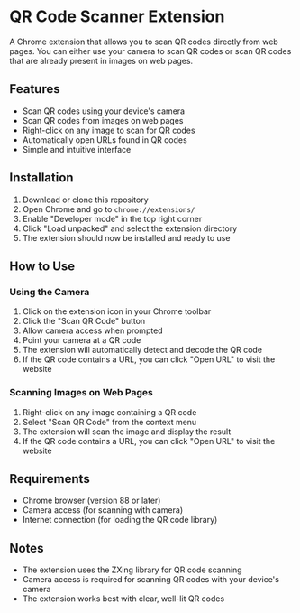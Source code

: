 # QR Code Scanner Extension

A Chrome extension that allows you to scan QR codes directly from web pages. You can either use your camera to scan QR codes or scan QR codes that are already present in images on web pages.

## Features

- Scan QR codes using your device's camera
- Scan QR codes from images on web pages
- Right-click on any image to scan for QR codes
- Automatically open URLs found in QR codes
- Simple and intuitive interface

## Installation

1. Download or clone this repository
2. Open Chrome and go to `chrome://extensions/`
3. Enable "Developer mode" in the top right corner
4. Click "Load unpacked" and select the extension directory
5. The extension should now be installed and ready to use

## How to Use

### Using the Camera
1. Click on the extension icon in your Chrome toolbar
2. Click the "Scan QR Code" button
3. Allow camera access when prompted
4. Point your camera at a QR code
5. The extension will automatically detect and decode the QR code
6. If the QR code contains a URL, you can click "Open URL" to visit the website

### Scanning Images on Web Pages
1. Right-click on any image containing a QR code
2. Select "Scan QR Code" from the context menu
3. The extension will scan the image and display the result
4. If the QR code contains a URL, you can click "Open URL" to visit the website

## Requirements

- Chrome browser (version 88 or later)
- Camera access (for scanning with camera)
- Internet connection (for loading the QR code library)

## Notes

- The extension uses the ZXing library for QR code scanning
- Camera access is required for scanning QR codes with your device's camera
- The extension works best with clear, well-lit QR codes 